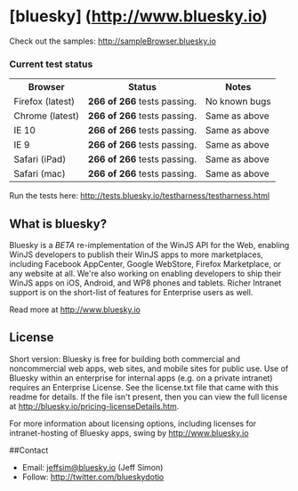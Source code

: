 # [bluesky] (http://www.bluesky.io)

Check out the samples: http://sampleBrowser.bluesky.io

### Current test status
<table>
<tr><th>Browser</th><th>Status</th><th>Notes</th></tr>
<tr><td>Firefox (latest)</td><td><b>266 of 266</b> tests passing.</td><td>No known bugs</td></tr>
<tr><td>Chrome (latest)</td><td><b>266 of 266</b> tests passing.</td><td>Same as above</td></tr>
<tr><td>IE 10</td><td><b>266 of 266</b> tests passing.</td><td>Same as above</td></tr>
<tr><td>IE 9</td><td><b>266 of 266</b> tests passing.</td><td>Same as above</td></tr>
<tr><td>Safari (iPad)</td><td><b>266 of 266</b> tests passing.</td><td>Same as above</td></tr>
<tr><td>Safari (mac)</td><td><b>266 of 266</b> tests passing.</td><td>Same as above</td></tr>
</table>

Run the tests here: http://tests.bluesky.io/testharness/testharness.html

## What is bluesky?
Bluesky is a *BETA* re-implementation of the WinJS API for the Web, enabling WinJS developers to publish their WinJS apps to more marketplaces, 
including Facebook AppCenter, Google WebStore, Firefox Marketplace, or any website at all. We're also working on enabling developers to
ship their WinJS apps on iOS, Android, and WP8 phones and tablets.  Richer Intranet support is on the short-list of features for Enterprise users
as well.

Read more at http://www.bluesky.io

## License
Short version: Bluesky is free for building both commercial and noncommercial web apps, web sites, and mobile sites for public use.  Use of Bluesky
within an enterprise for internal apps (e.g. on a private intranet) requires an Enterprise License.  See the license.txt file that came with this
readme for details.  If the file isn't present, then you can view the full license at http://bluesky.io/pricing-licenseDetails.htm.

For more information about licensing options, including licenses for intranet-hosting of Bluesky apps, swing by http://www.bluesky.io

##Contact
- Email: jeffsim@bluesky.io (Jeff Simon)
- Follow: http://twitter.com/blueskydotio
